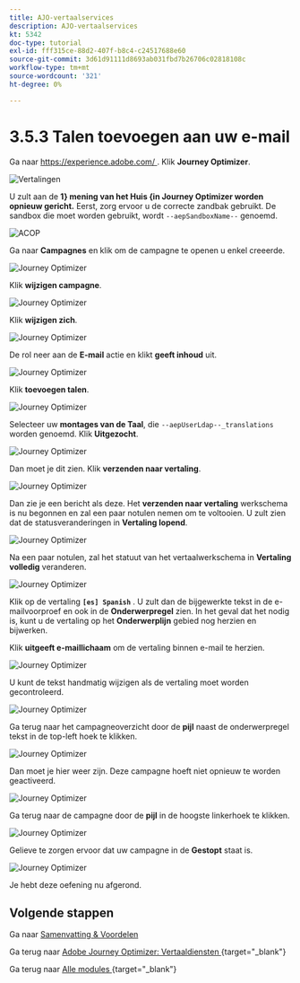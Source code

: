 ```yaml
---
title: AJO-vertaalservices
description: AJO-vertaalservices
kt: 5342
doc-type: tutorial
exl-id: fff315ce-88d2-407f-b8c4-c24517688e60
source-git-commit: 3d61d91111d8693ab031fbd7b26706c02818108c
workflow-type: tm+mt
source-wordcount: '321'
ht-degree: 0%

---
```


# 3.5.3 Talen toevoegen aan uw e-mail

Ga naar [ https://experience.adobe.com/ ](https://experience.adobe.com/). Klik **Journey Optimizer**.

![ Vertalingen ](./images/ajolp1.png)

U zult aan de **1&rbrace; mening van het Huis &lbrace;in Journey Optimizer worden opnieuw gericht.** Eerst, zorg ervoor u de correcte zandbak gebruikt. De sandbox die moet worden gebruikt, wordt `--aepSandboxName--` genoemd.

![ ACOP ](./images/ajolp2.png)

Ga naar **Campagnes** en klik om de campagne te openen u enkel creeerde.

![ Journey Optimizer ](./images/camploc1.png)

Klik **wijzigen campagne**.

![ Journey Optimizer ](./images/camploc2.png)

Klik **wijzigen zich**.

![ Journey Optimizer ](./images/camploc3.png)

De rol neer aan de **E-mail** actie en klikt **geeft inhoud** uit.

![ Journey Optimizer ](./images/camploc4.png)

Klik **toevoegen talen**.

![ Journey Optimizer ](./images/camploc5.png)

Selecteer uw **montages van de Taal**, die `--aepUserLdap--_translations` worden genoemd. Klik **Uitgezocht**.

![ Journey Optimizer ](./images/camplocs1.png)

Dan moet je dit zien. Klik **verzenden naar vertaling**.

![ Journey Optimizer ](./images/camplocs2.png)

Dan zie je een bericht als deze. Het **verzenden naar vertaling** werkschema is nu begonnen en zal een paar notulen nemen om te voltooien.
U zult zien dat de statusveranderingen in **Vertaling lopend**.

![ Journey Optimizer ](./images/camplocs3.png)

Na een paar notulen, zal het statuut van het vertaalwerkschema in **Vertaling volledig** veranderen.

![ Journey Optimizer ](./images/camplocs4.png)

Klik op de vertaling **`[es] Spanish`** . U zult dan de bijgewerkte tekst in de e-mailvoorproef en ook in de **Onderwerpregel** zien.
In het geval dat het nodig is, kunt u de vertaling op het **Onderwerplijn** gebied nog herzien en bijwerken.

Klik **uitgeeft e-maillichaam** om de vertaling binnen e-mail te herzien.

![ Journey Optimizer ](./images/camplocs5.png)

U kunt de tekst handmatig wijzigen als de vertaling moet worden gecontroleerd.

![ Journey Optimizer ](./images/camplocs6.png)

Ga terug naar het campagneoverzicht door de **pijl** naast de onderwerpregel tekst in de top-left hoek te klikken.

![ Journey Optimizer ](./images/camplocs7.png)

Dan moet je hier weer zijn. Deze campagne hoeft niet opnieuw te worden geactiveerd.

![ Journey Optimizer ](./images/camplocs8.png)

Ga terug naar de campagne door de **pijl** in de hoogste linkerhoek te klikken.

![ Journey Optimizer ](./images/camplocs9.png)

Gelieve te zorgen ervoor dat uw campagne in de **Gestopt** staat is.

![ Journey Optimizer ](./images/camplocs10.png)

Je hebt deze oefening nu afgerond.

## Volgende stappen

Ga naar [ Samenvatting &amp; Voordelen ](./summary.md)

Ga terug naar [ Adobe Journey Optimizer: Vertaaldiensten ](./ajotranslationsvcs.md){target="_blank"}

Ga terug naar [ Alle modules ](./../../../../overview.md){target="_blank"}
